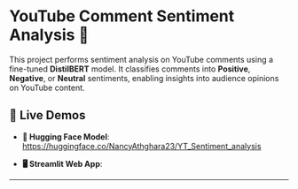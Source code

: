# YouTube Comment Sentiment Analysis 🎯

This project performs sentiment analysis on YouTube comments using a fine-tuned **DistilBERT** model. It classifies comments into **Positive**, **Negative**, or **Neutral** sentiments, enabling insights into audience opinions on YouTube content.

## 🚀 Live Demos

- **🔗 Hugging Face Model**: https://huggingface.co/NancyAthghara23/YT_Sentiment_analysis


- **🖥️ Streamlit Web App**:

---



